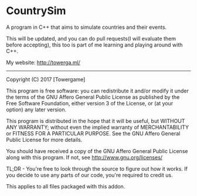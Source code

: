 # CountrySim
A program in C++ that aims to simulate countries and their events.

This will be updated, and you can do pull requests(I will evaluate them before accepting), this too is part of me learning and playing around with C++.

My website: http://towerga.ml/

-----------

Copyright (C) 2017 [Towergame]

This program is free software: you can redistribute it and/or modify
it under the terms of the GNU Affero General Public License as
published by the Free Software Foundation, either version 3 of the
License, or (at your option) any later version.

This program is distributed in the hope that it will be useful,
but WITHOUT ANY WARRANTY; without even the implied warranty of
MERCHANTABILITY or FITNESS FOR A PARTICULAR PURPOSE.  See the
GNU Affero General Public License for more details.

You should have received a copy of the GNU Affero General Public License
along with this program.  If not, see http://www.gnu.org/licenses/

TL;DR - You're free to look through the source to figure out how it works.
If you decide to use any parts of our code, you're required to credit us.

This applies to all files packaged with this addon.
